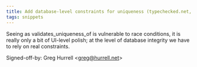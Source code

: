 ```yaml
---
title: Add database-level constraints for uniqueness (typechecked.net, 163821f)
tags: snippets
---
```


Seeing as validates_uniqueness_of is vulnerable to race conditions, it is really only a bit of UI-level polish; at the level of database integrity we have to rely on real constraints.

Signed-off-by: Greg Hurrell &lt;greg@hurrell.net&gt;
